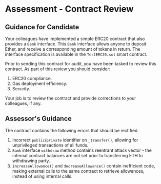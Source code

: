 # Assessment - Contract Review

## Guidance for Candidate

Your colleagues have implemented a simple ERC20 contract that also provides a `Bank` interface.
This `Bank` interface allows anyone to deposit Ether, and receive a corresponding amount of
tokens in return. The interface specification is available in the `TestERC20.sol` smart contract. 

Prior to sending this contract for audit, you have been tasked to review this contract. As part
of this review you should consider:

1. ERC20 compliance.
2. Gas deployment efficiency.
3. Security.

Your job is to review the contract and provide corrections to your colleagues, if any.


## Assessor's Guidance

The contract contains the following errors that should be rectified:

1. Incorrect `public`/`private` identifier on `_transfer()`, allowing for unprivileged
   transactions of all funds. 
2. `Bank` interface `withdraw` method contains reentrant attack vector - the internal contract
   balances are not set prior to transferring ETH to withdrawing party.
3. `increaseAllowance()` and `decreaseAllowance()` contain inefficient code, making external 
   calls to the same contract to retrieve allowances, instead of using internal calls.
